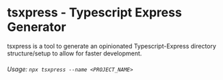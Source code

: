 # tsxpress - Typescript Express Generator

tsxpress is a tool to generate an opinionated Typescript-Express directory structure/setup to allow for faster development.

###### Usage: `npx tsxpress --name <PROJECT_NAME>`

